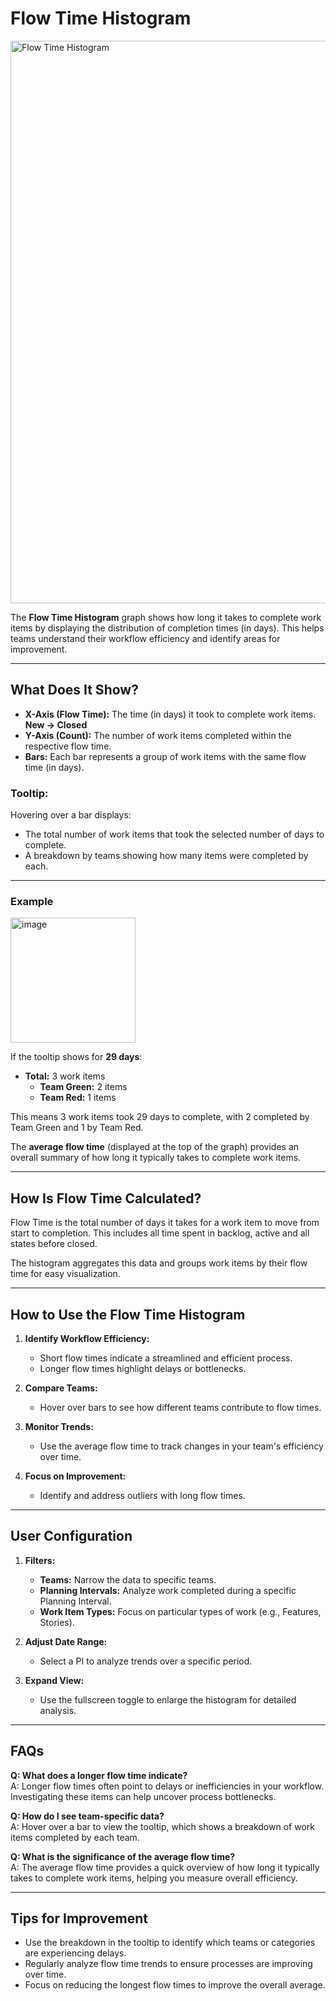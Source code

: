 # Flow Time Histogram

<img width="900" alt="Flow Time Histogram" src="https://github.com/user-attachments/assets/322176ab-80b3-4b54-b443-a14169e9c06c">

The **Flow Time Histogram** graph shows how long it takes to complete work items by displaying the distribution of completion times (in days). This helps teams understand their workflow efficiency and identify areas for improvement.

---

## What Does It Show?

- **X-Axis (Flow Time):** The time (in days) it took to complete work items. **New -> Closed**
- **Y-Axis (Count):** The number of work items completed within the respective flow time.
- **Bars:** Each bar represents a group of work items with the same flow time (in days).

### Tooltip:
Hovering over a bar displays:
- The total number of work items that took the selected number of days to complete.
- A breakdown by teams showing how many items were completed by each.

---

### Example
<img width="200" alt="image" src="https://github.com/user-attachments/assets/1166c2e6-7b47-4008-9ea7-ea5320863bd5">

If the tooltip shows for **29 days**:
- **Total:** 3 work items
  - **Team Green:** 2 items
  - **Team Red:** 1 items  

This means 3 work items took 29 days to complete, with 2 completed by Team Green and 1 by Team Red.

The **average flow time** (displayed at the top of the graph) provides an overall summary of how long it typically takes to complete work items.

---

## How Is Flow Time Calculated?

Flow Time is the total number of days it takes for a work item to move from start to completion. This includes all time spent in backlog, active and all states before closed.

The histogram aggregates this data and groups work items by their flow time for easy visualization.

---

## How to Use the Flow Time Histogram

1. **Identify Workflow Efficiency:**
   - Short flow times indicate a streamlined and efficient process.
   - Longer flow times highlight delays or bottlenecks.

2. **Compare Teams:**
   - Hover over bars to see how different teams contribute to flow times.

3. **Monitor Trends:**
   - Use the average flow time to track changes in your team's efficiency over time.

4. **Focus on Improvement:**
   - Identify and address outliers with long flow times.

---

## User Configuration

1. **Filters:**
   - **Teams:** Narrow the data to specific teams.
   - **Planning Intervals:** Analyze work completed during a specific Planning Interval.
   - **Work Item Types:** Focus on particular types of work (e.g., Features, Stories).

2. **Adjust Date Range:**
   - Select a PI to analyze trends over a specific period.

3. **Expand View:**
   - Use the fullscreen toggle to enlarge the histogram for detailed analysis.

---

## FAQs

**Q: What does a longer flow time indicate?**  
A: Longer flow times often point to delays or inefficiencies in your workflow. Investigating these items can help uncover process bottlenecks.

**Q: How do I see team-specific data?**  
A: Hover over a bar to view the tooltip, which shows a breakdown of work items completed by each team.

**Q: What is the significance of the average flow time?**  
A: The average flow time provides a quick overview of how long it typically takes to complete work items, helping you measure overall efficiency.

---

## Tips for Improvement

- Use the breakdown in the tooltip to identify which teams or categories are experiencing delays.
- Regularly analyze flow time trends to ensure processes are improving over time.
- Focus on reducing the longest flow times to improve the overall average.
